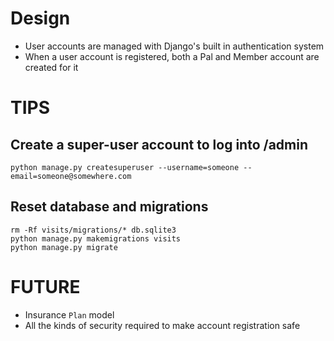 # Design

* User accounts are managed with Django's built in authentication system
* When a user account is registered, both a Pal and Member account are created for it


# TIPS

## Create a super-user account to log into /admin

    python manage.py createsuperuser --username=someone --email=someone@somewhere.com

## Reset database and migrations

    rm -Rf visits/migrations/* db.sqlite3
    python manage.py makemigrations visits
    python manage.py migrate


# FUTURE

* Insurance `Plan` model
* All the kinds of security required to make account registration safe
